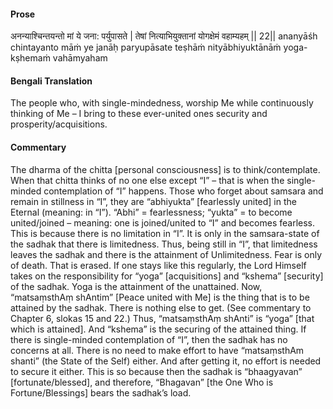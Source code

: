 #### Prose 

अनन्याश्चिन्तयन्तो मां ये जना: पर्युपासते |
तेषां नित्याभियुक्तानां योगक्षेमं वहाम्यहम् || 22||
ananyāśh chintayanto māṁ ye janāḥ paryupāsate
teṣhāṁ nityābhiyuktānāṁ yoga-kṣhemaṁ vahāmyaham

 #### Bengali Translation 

The people who, with single-mindedness, worship Me while continuously thinking of Me – I bring to these ever-united ones security and prosperity/acquisitions.

 #### Commentary 

The dharma of the chitta [personal consciousness] is to think/contemplate. When that chitta thinks of no one else except “I” – that is when the single-minded contemplation of “I” happens. Those who forget about samsara and remain in stillness in “I”, they are “abhiyukta” [fearlessly united] in the Eternal (meaning: in “I”). “Abhi” = fearlessness; “yukta” = to become united/joined – meaning: one is joined/united to “I” and becomes fearless. This is because there is no limitation in “I”. It is only in the samsara-state of the sadhak that there is limitedness. Thus, being still in “I”, that limitedness leaves the sadhak and there is the attainment of Unlimitedness. Fear is only of death. That is erased. If one stays like this regularly, the Lord Himself takes on the responsibility for “yoga” [acquisitions] and “kshema” [security] of the sadhak. Yoga is the attainment of the unattained. Now, “matsaṃsthAṃ shAntim” [Peace united with Me] is the thing that is to be attained by the sadhak. There is nothing else to get. (See commentary to Chapter 6, slokas 15 and 22.) Thus, “matsaṃsthAṃ shAnti” is “yoga” [that which is attained]. And “kshema” is the securing of the attained thing. If there is single-minded contemplation of “I”, then the sadhak has no concerns at all. There is no need to make effort to have “matsaṃsthAm shanti” (the State of the Self) either. And after getting it, no effort is needed to secure it either. This is so because then the sadhak is “bhaagyavan” [fortunate/blessed], and therefore, “Bhagavan” [the One Who is Fortune/Blessings] bears the sadhak’s load.